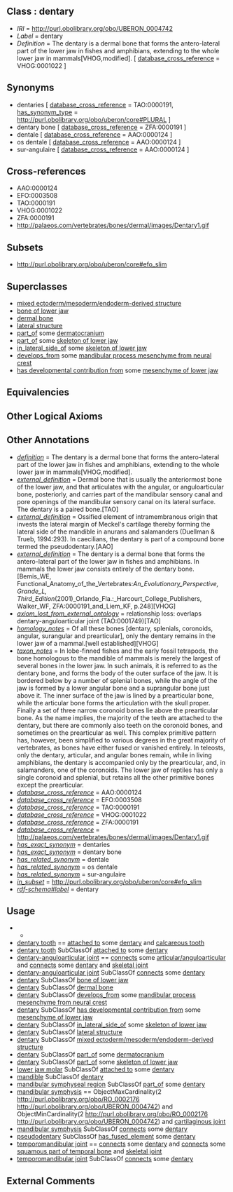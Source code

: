 
## Class : dentary

 * *IRI* = http://purl.obolibrary.org/obo/UBERON_0004742
 * *Label* = dentary
 * *Definition* = The dentary is a dermal bone that forms the antero-lateral part of the lower jaw in fishes and amphibians, extending to the whole lower jaw in mammals[VHOG,modified]. [ [database_cross_reference](../../ef/oboInOwl#hasDbXref.md) = VHOG:0001022 ]

## Synonyms

 * dentaries [ [database_cross_reference](../../ef/oboInOwl#hasDbXref.md) = TAO:0000191, [has_synonym_type](../../pe/oboInOwl#hasSynonymType.md) = http://purl.obolibrary.org/obo/uberon/core#PLURAL ]
 * dentary bone [ [database_cross_reference](../../ef/oboInOwl#hasDbXref.md) = ZFA:0000191 ]
 * dentale [ [database_cross_reference](../../ef/oboInOwl#hasDbXref.md) = AAO:0000124 ]
 * os dentale [ [database_cross_reference](../../ef/oboInOwl#hasDbXref.md) = AAO:0000124 ]
 * sur-angulaire [ [database_cross_reference](../../ef/oboInOwl#hasDbXref.md) = AAO:0000124 ]

## Cross-references

 * AAO:0000124
 * EFO:0003508
 * TAO:0000191
 * VHOG:0001022
 * ZFA:0000191
 * http://palaeos.com/vertebrates/bones/dermal/images/Dentary1.gif

## Subsets

 * http://purl.obolibrary.org/obo/uberon/core#efo_slim

## Superclasses

 * [mixed ectoderm/mesoderm/endoderm-derived structure](../../UBERON/78/UBERON_0000078.md)
 * [bone of lower jaw](../../UBERON/68/UBERON_0004768.md)
 * [dermal bone](../../UBERON/07/UBERON_0008907.md)
 * [lateral structure](../../UBERON/12/UBERON_0015212.md)
 * [part_of](../../BFO/50/BFO_0000050.md) some [dermatocranium](../../UBERON/13/UBERON_0003113.md)
 * [part_of](../../BFO/50/BFO_0000050.md) some [skeleton of lower jaw](../../UBERON/78/UBERON_0003278.md)
 * [in_lateral_side_of](../../BSPO/26/BSPO_0000126.md) some [skeleton of lower jaw](../../UBERON/78/UBERON_0003278.md)
 * [develops_from](../../RO/02/RO_0002202.md) some [mandibular process mesenchyme from neural crest](../../UBERON/36/UBERON_0010336.md)
 * [has developmental contribution from](../../RO/54/RO_0002254.md) some [mesenchyme of lower jaw](../../UBERON/24/UBERON_0003324.md)

## Equivalencies


## Other Logical Axioms


## Other Annotations

 * *[definition](../../IAO/15/IAO_0000115.md)* = The dentary is a dermal bone that forms the antero-lateral part of the lower jaw in fishes and amphibians, extending to the whole lower jaw in mammals[VHOG,modified].
 * *[external_definition](../../UBPROP/01/UBPROP_0000001.md)* = Dermal bone that is usually the anteriormost bone of the lower jaw, and that articulates with the angular, or anguloarticular bone, posteriorly, and carries part of the mandibular sensory canal and pore openings of the mandibular sensory canal on its lateral surface. The dentary is a paired bone.[TAO]
 * *[external_definition](../../UBPROP/01/UBPROP_0000001.md)* = Ossified element of intramembranous origin that invests the lateral margin of Meckel's cartilage thereby forming the lateral side of the mandible in anurans and salamanders (Duellman & Trueb, 1994:293). In caecilians, the dentary is part of a compound bone termed the pseudodentary.[AAO]
 * *[external_definition](../../UBPROP/01/UBPROP_0000001.md)* = The dentary is a dermal bone that forms the antero-lateral part of the lower jaw in fishes and amphibians. In mammals the lower jaw consists entirely of the dentary bone. [Bemis_WE, Functional_Anatomy_of_the_Vertebrates:_An_Evolutionary_Perspective, Grande_L, Third_Edition_(2001)_Orlando_Fla.:_Harcourt_College_Publishers, Walker_WF, ZFA:0000191_and_Liem_KF, p.248][VHOG]
 * *[axiom_lost_from_external_ontology](../../UBPROP/02/UBPROP_0000002.md)* = relationship loss: overlaps dentary-anguloarticular joint (TAO:0001749)[TAO]
 * *[homology_notes](../../UBPROP/03/UBPROP_0000003.md)* = Of all these bones [dentary, splenials, coronoids, angular, surangular and prearticular], only the dentary remains in the lower jaw of a mammal.[well established][VHOG]
 * *[taxon_notes](../../UBPROP/08/UBPROP_0000008.md)* = In lobe-finned fishes and the early fossil tetrapods, the bone homologous to the mandible of mammals is merely the largest of several bones in the lower jaw. In such animals, it is referred to as the dentary bone, and forms the body of the outer surface of the jaw. It is bordered below by a number of splenial bones, while the angle of the jaw is formed by a lower angular bone and a suprangular bone just above it. The inner surface of the jaw is lined by a prearticular bone, while the articular bone forms the articulation with the skull proper. Finally a set of three narrow coronoid bones lie above the prearticular bone. As the name implies, the majority of the teeth are attached to the dentary, but there are commonly also teeth on the coronoid bones, and sometimes on the prearticular as well. This complex primitive pattern has, however, been simplified to various degrees in the great majority of vertebrates, as bones have either fused or vanished entirely. In teleosts, only the dentary, articular, and angular bones remain, while in living amphibians, the dentary is accompanied only by the prearticular, and, in salamanders, one of the coronoids. The lower jaw of reptiles has only a single coronoid and splenial, but retains all the other primitive bones except the prearticular.
 * *[database_cross_reference](../../ef/oboInOwl#hasDbXref.md)* = AAO:0000124
 * *[database_cross_reference](../../ef/oboInOwl#hasDbXref.md)* = EFO:0003508
 * *[database_cross_reference](../../ef/oboInOwl#hasDbXref.md)* = TAO:0000191
 * *[database_cross_reference](../../ef/oboInOwl#hasDbXref.md)* = VHOG:0001022
 * *[database_cross_reference](../../ef/oboInOwl#hasDbXref.md)* = ZFA:0000191
 * *[database_cross_reference](../../ef/oboInOwl#hasDbXref.md)* = http://palaeos.com/vertebrates/bones/dermal/images/Dentary1.gif
 * *[has_exact_synonym](../../ym/oboInOwl#hasExactSynonym.md)* = dentaries
 * *[has_exact_synonym](../../ym/oboInOwl#hasExactSynonym.md)* = dentary bone
 * *[has_related_synonym](../../ym/oboInOwl#hasRelatedSynonym.md)* = dentale
 * *[has_related_synonym](../../ym/oboInOwl#hasRelatedSynonym.md)* = os dentale
 * *[has_related_synonym](../../ym/oboInOwl#hasRelatedSynonym.md)* = sur-angulaire
 * *[in_subset](../../et/oboInOwl#inSubset.md)* = http://purl.obolibrary.org/obo/uberon/core#efo_slim
 * *[rdf-schema#label](../../el/rdf-schema#label.md)* = dentary

## Usage

 * -
 * [dentary tooth](../../UBERON/94/UBERON_0011594.md) == [attached to](../../RO/71/RO_0002371.md) some [dentary](../../UBERON/42/UBERON_0004742.md) and [calcareous tooth](../../UBERON/91/UBERON_0001091.md)
 * [dentary tooth](../../UBERON/94/UBERON_0011594.md) SubClassOf [attached to](../../RO/71/RO_0002371.md) some [dentary](../../UBERON/42/UBERON_0004742.md)
 * [dentary-anguloarticular joint](../../UBERON/49/UBERON_2001749.md) == [connects](../../RO/76/RO_0002176.md) some [articular/anguloarticular](../../UBERON/44/UBERON_0004744.md) and [connects](../../RO/76/RO_0002176.md) some [dentary](../../UBERON/42/UBERON_0004742.md) and [skeletal joint](../../UBERON/82/UBERON_0000982.md)
 * [dentary-anguloarticular joint](../../UBERON/49/UBERON_2001749.md) SubClassOf [connects](../../RO/76/RO_0002176.md) some [dentary](../../UBERON/42/UBERON_0004742.md)
 * [dentary](../../UBERON/42/UBERON_0004742.md) SubClassOf [bone of lower jaw](../../UBERON/68/UBERON_0004768.md)
 * [dentary](../../UBERON/42/UBERON_0004742.md) SubClassOf [dermal bone](../../UBERON/07/UBERON_0008907.md)
 * [dentary](../../UBERON/42/UBERON_0004742.md) SubClassOf [develops_from](../../RO/02/RO_0002202.md) some [mandibular process mesenchyme from neural crest](../../UBERON/36/UBERON_0010336.md)
 * [dentary](../../UBERON/42/UBERON_0004742.md) SubClassOf [has developmental contribution from](../../RO/54/RO_0002254.md) some [mesenchyme of lower jaw](../../UBERON/24/UBERON_0003324.md)
 * [dentary](../../UBERON/42/UBERON_0004742.md) SubClassOf [in_lateral_side_of](../../BSPO/26/BSPO_0000126.md) some [skeleton of lower jaw](../../UBERON/78/UBERON_0003278.md)
 * [dentary](../../UBERON/42/UBERON_0004742.md) SubClassOf [lateral structure](../../UBERON/12/UBERON_0015212.md)
 * [dentary](../../UBERON/42/UBERON_0004742.md) SubClassOf [mixed ectoderm/mesoderm/endoderm-derived structure](../../UBERON/78/UBERON_0000078.md)
 * [dentary](../../UBERON/42/UBERON_0004742.md) SubClassOf [part_of](../../BFO/50/BFO_0000050.md) some [dermatocranium](../../UBERON/13/UBERON_0003113.md)
 * [dentary](../../UBERON/42/UBERON_0004742.md) SubClassOf [part_of](../../BFO/50/BFO_0000050.md) some [skeleton of lower jaw](../../UBERON/78/UBERON_0003278.md)
 * [lower jaw molar](../../UBERON/67/UBERON_0003667.md) SubClassOf [attached to](../../RO/71/RO_0002371.md) some [dentary](../../UBERON/42/UBERON_0004742.md)
 * [mandible](../../UBERON/84/UBERON_0001684.md) SubClassOf [dentary](../../UBERON/42/UBERON_0004742.md)
 * [mandibular symphyseal region](../../UBERON/42/UBERON_0018542.md) SubClassOf [part_of](../../BFO/50/BFO_0000050.md) some [dentary](../../UBERON/42/UBERON_0004742.md)
 * [mandibular symphysis](../../UBERON/06/UBERON_0006606.md) == ObjectMaxCardinality(2 <http://purl.obolibrary.org/obo/RO_0002176> <http://purl.obolibrary.org/obo/UBERON_0004742>) and ObjectMinCardinality(2 <http://purl.obolibrary.org/obo/RO_0002176> <http://purl.obolibrary.org/obo/UBERON_0004742>) and [cartilaginous joint](../../UBERON/13/UBERON_0002213.md)
 * [mandibular symphysis](../../UBERON/06/UBERON_0006606.md) SubClassOf [connects](../../RO/76/RO_0002176.md) some [dentary](../../UBERON/42/UBERON_0004742.md)
 * [pseudodentary](../../UBERON/18/UBERON_3000518.md) SubClassOf [has_fused_element](../../RO/74/RO_0002374.md) some [dentary](../../UBERON/42/UBERON_0004742.md)
 * [temporomandibular joint](../../UBERON/00/UBERON_0003700.md) == [connects](../../RO/76/RO_0002176.md) some [dentary](../../UBERON/42/UBERON_0004742.md) and [connects](../../RO/76/RO_0002176.md) some [squamous part of temporal bone](../../UBERON/95/UBERON_0001695.md) and [skeletal joint](../../UBERON/82/UBERON_0000982.md)
 * [temporomandibular joint](../../UBERON/00/UBERON_0003700.md) SubClassOf [connects](../../RO/76/RO_0002176.md) some [dentary](../../UBERON/42/UBERON_0004742.md)

## External Comments

